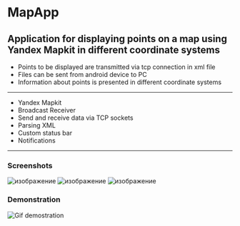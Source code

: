 # MapApp

## Application for displaying points on a map using Yandex Mapkit in different coordinate systems

+ Points to be displayed are transmitted via tcp connection in xml file
+ Files can be sent from android device to PC
+ Information about points is presented in different coordinate systems
---
- Yandex Mapkit
- Broadcast Receiver
- Send and receive data via TCP sockets
- Parsing XML
- Custom status bar
- Notifications

***
### Screenshots

![изображение](https://user-images.githubusercontent.com/80001582/214037200-55068a84-d5ba-4f7a-9cb7-9d2096960422.png)
![изображение](https://user-images.githubusercontent.com/80001582/214037213-dfdc9787-a345-40fa-8981-88acad68f7dc.png)
![изображение](https://user-images.githubusercontent.com/80001582/214037232-8641efac-acbe-4c41-a542-8a7ac3d0d2ad.png)

### Demonstration
![Gif demostration](https://media.giphy.com/media/tXzocGrEfzedHjyQBO/giphy.gif)
